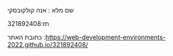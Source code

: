 שם מלא : אנה קולקובסקי

תז:321892408

כתובת האתר :https://web-development-environments-2022.github.io/321892408/